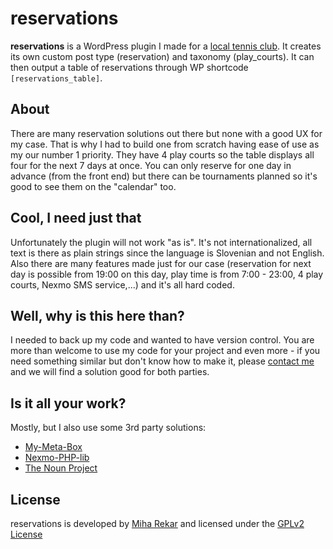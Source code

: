 reservations
=============

**reservations** is a WordPress plugin I made for a [local tennis club](http://www.tk-radomlje.si/). It creates its own custom post type (reservation) and taxonomy (play_courts). It can then output a table of reservations through WP shortcode ```[reservations_table]```. 

About
-------

There are many reservation solutions out there but none with a good UX for my case. That is why I had to build one from scratch having ease of use as my our number 1 priority. They have 4 play courts so the table displays all four for the next 7 days at once. You can only reserve for one day in advance (from the front end) but there can be tournaments planned so it's good to see them on the "calendar" too.

Cool, I need just that
-------

Unfortunately the plugin will not work "as is". It's not internationalized, all text is there as plain strings since the language is Slovenian and not English. Also there are many features made just for our case (reservation for next day is possible from 19:00 on this day, play time is from 7:00 - 23:00, 4 play courts, Nexmo SMS service,...) and it's all hard coded.

Well, why is this here than?
-------

I needed to back up my code and wanted to have version control. You are more than welcome to use my code for your project and even more - if you need something similar but don't know how to make it, please [contact me](http://mr.si/) and we will find a solution good for both parties.

Is it all your work?
-------
Mostly, but I also use some 3rd party solutions:
* [My-Meta-Box](https://github.com/bainternet/My-Meta-Box)
* [Nexmo-PHP-lib](https://github.com/prawnsalad/Nexmo-PHP-lib)
* [The Noun Project](http://thenounproject.com/)

License
-------

reservations is developed by [Miha Rekar](http://mr.si/) and licensed under the [GPLv2 License](http://www.gnu.org/licenses/gpl-2.0.html)